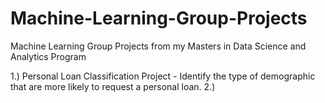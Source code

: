 # Machine-Learning-Group-Projects
Machine Learning Group Projects from my Masters in Data Science and Analytics Program

1.) Personal Loan Classification Project - Identify the type of demographic that are more likely to request a personal loan.
2.) 
